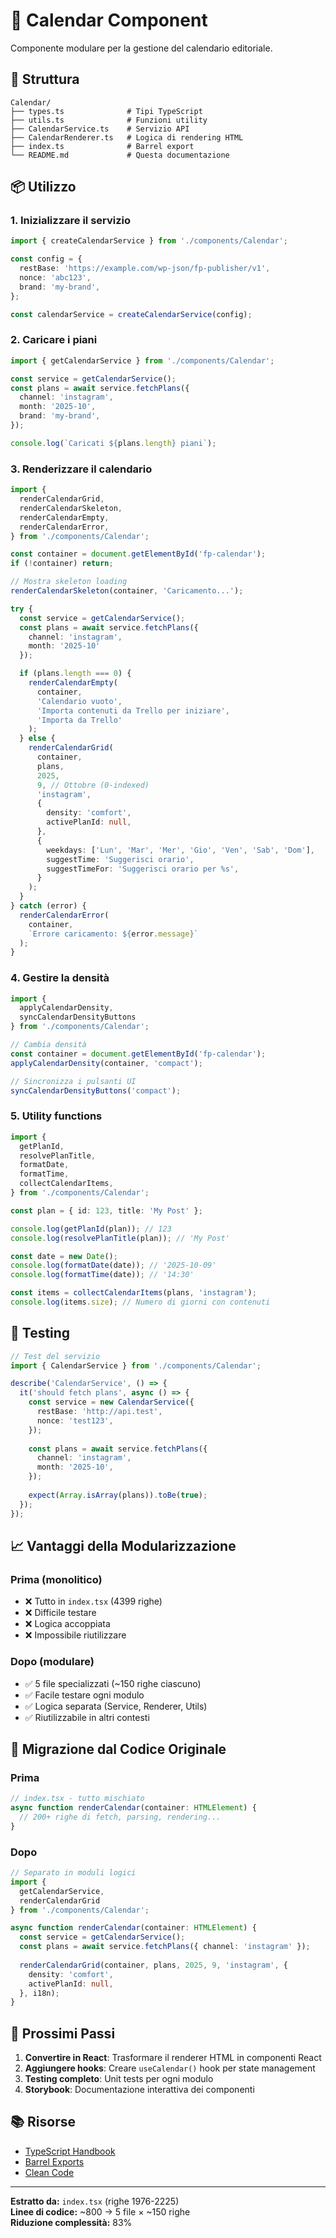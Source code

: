 # 📅 Calendar Component

Componente modulare per la gestione del calendario editoriale.

## 🎯 Struttura

```
Calendar/
├── types.ts              # Tipi TypeScript
├── utils.ts              # Funzioni utility
├── CalendarService.ts    # Servizio API
├── CalendarRenderer.ts   # Logica di rendering HTML
├── index.ts              # Barrel export
└── README.md             # Questa documentazione
```

## 📦 Utilizzo

### 1. Inizializzare il servizio

```typescript
import { createCalendarService } from './components/Calendar';

const config = {
  restBase: 'https://example.com/wp-json/fp-publisher/v1',
  nonce: 'abc123',
  brand: 'my-brand',
};

const calendarService = createCalendarService(config);
```

### 2. Caricare i piani

```typescript
import { getCalendarService } from './components/Calendar';

const service = getCalendarService();
const plans = await service.fetchPlans({
  channel: 'instagram',
  month: '2025-10',
  brand: 'my-brand',
});

console.log(`Caricati ${plans.length} piani`);
```

### 3. Renderizzare il calendario

```typescript
import {
  renderCalendarGrid,
  renderCalendarSkeleton,
  renderCalendarEmpty,
  renderCalendarError,
} from './components/Calendar';

const container = document.getElementById('fp-calendar');
if (!container) return;

// Mostra skeleton loading
renderCalendarSkeleton(container, 'Caricamento...');

try {
  const service = getCalendarService();
  const plans = await service.fetchPlans({ 
    channel: 'instagram',
    month: '2025-10' 
  });

  if (plans.length === 0) {
    renderCalendarEmpty(
      container,
      'Calendario vuoto',
      'Importa contenuti da Trello per iniziare',
      'Importa da Trello'
    );
  } else {
    renderCalendarGrid(
      container,
      plans,
      2025,
      9, // Ottobre (0-indexed)
      'instagram',
      {
        density: 'comfort',
        activePlanId: null,
      },
      {
        weekdays: ['Lun', 'Mar', 'Mer', 'Gio', 'Ven', 'Sab', 'Dom'],
        suggestTime: 'Suggerisci orario',
        suggestTimeFor: 'Suggerisci orario per %s',
      }
    );
  }
} catch (error) {
  renderCalendarError(
    container,
    `Errore caricamento: ${error.message}`
  );
}
```

### 4. Gestire la densità

```typescript
import { 
  applyCalendarDensity, 
  syncCalendarDensityButtons 
} from './components/Calendar';

// Cambia densità
const container = document.getElementById('fp-calendar');
applyCalendarDensity(container, 'compact');

// Sincronizza i pulsanti UI
syncCalendarDensityButtons('compact');
```

### 5. Utility functions

```typescript
import {
  getPlanId,
  resolvePlanTitle,
  formatDate,
  formatTime,
  collectCalendarItems,
} from './components/Calendar';

const plan = { id: 123, title: 'My Post' };

console.log(getPlanId(plan)); // 123
console.log(resolvePlanTitle(plan)); // 'My Post'

const date = new Date();
console.log(formatDate(date)); // '2025-10-09'
console.log(formatTime(date)); // '14:30'

const items = collectCalendarItems(plans, 'instagram');
console.log(items.size); // Numero di giorni con contenuti
```

## 🧪 Testing

```typescript
// Test del servizio
import { CalendarService } from './components/Calendar';

describe('CalendarService', () => {
  it('should fetch plans', async () => {
    const service = new CalendarService({
      restBase: 'http://api.test',
      nonce: 'test123',
    });
    
    const plans = await service.fetchPlans({
      channel: 'instagram',
      month: '2025-10',
    });
    
    expect(Array.isArray(plans)).toBe(true);
  });
});
```

## 📈 Vantaggi della Modularizzazione

### Prima (monolitico)
- ❌ Tutto in `index.tsx` (4399 righe)
- ❌ Difficile testare
- ❌ Logica accoppiata
- ❌ Impossibile riutilizzare

### Dopo (modulare)
- ✅ 5 file specializzati (~150 righe ciascuno)
- ✅ Facile testare ogni modulo
- ✅ Logica separata (Service, Renderer, Utils)
- ✅ Riutilizzabile in altri contesti

## 🔄 Migrazione dal Codice Originale

### Prima
```typescript
// index.tsx - tutto mischiato
async function renderCalendar(container: HTMLElement) {
  // 200+ righe di fetch, parsing, rendering...
}
```

### Dopo
```typescript
// Separato in moduli logici
import { 
  getCalendarService, 
  renderCalendarGrid 
} from './components/Calendar';

async function renderCalendar(container: HTMLElement) {
  const service = getCalendarService();
  const plans = await service.fetchPlans({ channel: 'instagram' });
  
  renderCalendarGrid(container, plans, 2025, 9, 'instagram', {
    density: 'comfort',
    activePlanId: null,
  }, i18n);
}
```

## 🚀 Prossimi Passi

1. **Convertire in React**: Trasformare il renderer HTML in componenti React
2. **Aggiungere hooks**: Creare `useCalendar()` hook per state management
3. **Testing completo**: Unit tests per ogni modulo
4. **Storybook**: Documentazione interattiva dei componenti

## 📚 Risorse

- [TypeScript Handbook](https://www.typescriptlang.org/docs/)
- [Barrel Exports](https://basarat.gitbook.io/typescript/main-1/barrel)
- [Clean Code](https://github.com/ryanmcdermott/clean-code-javascript)

---

**Estratto da:** `index.tsx` (righe 1976-2225)  
**Linee di codice:** ~800 → 5 file × ~150 righe  
**Riduzione complessità:** 83%
